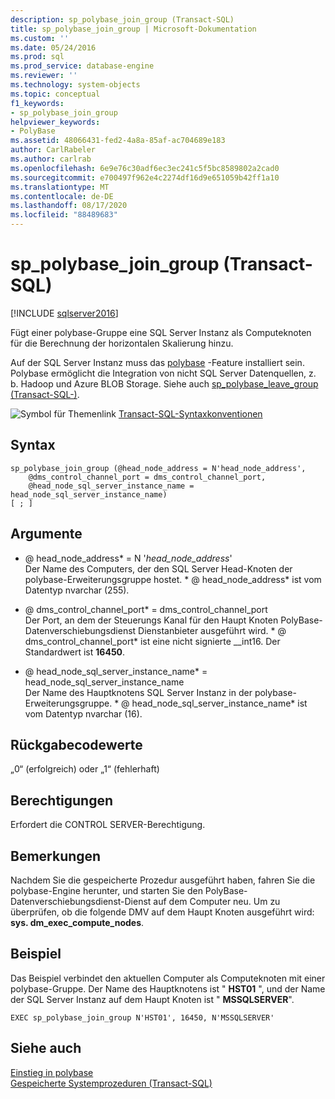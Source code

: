 ```yaml
---
description: sp_polybase_join_group (Transact-SQL)
title: sp_polybase_join_group | Microsoft-Dokumentation
ms.custom: ''
ms.date: 05/24/2016
ms.prod: sql
ms.prod_service: database-engine
ms.reviewer: ''
ms.technology: system-objects
ms.topic: conceptual
f1_keywords:
- sp_polybase_join_group
helpviewer_keywords:
- PolyBase
ms.assetid: 48066431-fed2-4a8a-85af-ac704689e183
author: CarlRabeler
ms.author: carlrab
ms.openlocfilehash: 6e9e76c30adf6ec3ec241c5f5bc8589802a2cad0
ms.sourcegitcommit: e700497f962e4c2274df16d9e651059b42ff1a10
ms.translationtype: MT
ms.contentlocale: de-DE
ms.lasthandoff: 08/17/2020
ms.locfileid: "88489683"
---
```

# <a name="sp_polybase_join_group-transact-sql"></a>sp_polybase_join_group (Transact-SQL)
[!INCLUDE [sqlserver2016](../../includes/applies-to-version/sqlserver2016.md)]

  Fügt einer polybase-Gruppe eine SQL Server Instanz als Computeknoten für die Berechnung der horizontalen Skalierung hinzu.  
  
 Auf der SQL Server Instanz muss das  [polybase](../../relational-databases/polybase/polybase-guide.md) -Feature installiert sein.  Polybase ermöglicht die Integration von nicht SQL Server Datenquellen, z. b. Hadoop und Azure BLOB Storage. Siehe auch [sp_polybase_leave_group &#40;Transact-SQL-&#41;](../../relational-databases/system-stored-procedures/polybase-stored-procedures-sp-polybase-leave-group.md).  
  
 ![Symbol für Themenlink](../../database-engine/configure-windows/media/topic-link.gif "Symbol für Themenlink") [Transact-SQL-Syntaxkonventionen](../../t-sql/language-elements/transact-sql-syntax-conventions-transact-sql.md)  
  
## <a name="syntax"></a>Syntax  
  
```  
sp_polybase_join_group (@head_node_address = N'head_node_address',  
    @dms_control_channel_port = dms_control_channel_port,  
    @head_node_sql_server_instance_name = head_node_sql_server_instance_name)  
[ ; ]          
```  
  
## <a name="arguments"></a>Argumente  
 * \@ head_node_address* = N '*head_node_address*'  
 Der Name des Computers, der den SQL Server Head-Knoten der polybase-Erweiterungsgruppe hostet. * \@ head_node_address* ist vom Datentyp nvarchar (255).  
  
 * \@ dms_control_channel_port* = dms_control_channel_port  
 Der Port, an dem der Steuerungs Kanal für den Haupt Knoten PolyBase-Datenverschiebungsdienst Dienstanbieter ausgeführt wird. * \@ dms_control_channel_port* ist eine nicht signierte __int16. Der Standardwert ist **16450**.  
  
 * \@ head_node_sql_server_instance_name* = head_node_sql_server_instance_name  
 Der Name des Hauptknotens SQL Server Instanz in der polybase-Erweiterungsgruppe. * \@ head_node_sql_server_instance_name* ist vom Datentyp nvarchar (16).  
  
## <a name="return-code-values"></a>Rückgabecodewerte  
 „0“ (erfolgreich) oder „1“ (fehlerhaft)  
  
## <a name="permissions"></a>Berechtigungen  
 Erfordert die CONTROL SERVER-Berechtigung.  
  
## <a name="remarks"></a>Bemerkungen  
 Nachdem Sie die gespeicherte Prozedur ausgeführt haben, fahren Sie die polybase-Engine herunter, und starten Sie den PolyBase-Datenverschiebungsdienst-Dienst auf dem Computer neu. Um zu überprüfen, ob die folgende DMV auf dem Haupt Knoten ausgeführt wird: **sys. dm_exec_compute_nodes**.  
  
## <a name="example"></a>Beispiel  
 Das Beispiel verbindet den aktuellen Computer als Computeknoten mit einer polybase-Gruppe.  Der Name des Hauptknotens ist " **HST01** ", und der Name der SQL Server Instanz auf dem Haupt Knoten ist " **MSSQLSERVER**".  
  
```  
EXEC sp_polybase_join_group N'HST01', 16450, N'MSSQLSERVER'   
```  
  
## <a name="see-also"></a>Siehe auch  
 [Einstieg in polybase](../../relational-databases/polybase/get-started-with-polybase.md)   
 [Gespeicherte Systemprozeduren &#40;Transact-SQL&#41;](../../relational-databases/system-stored-procedures/system-stored-procedures-transact-sql.md)  
  
  
